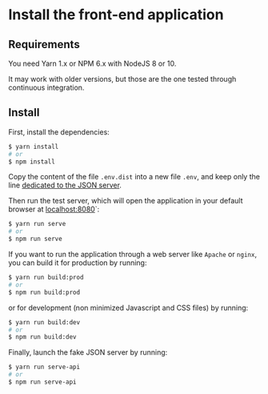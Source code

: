 # Install the front-end application

## Requirements

You need Yarn 1.x or NPM 6.x with NodeJS 8 or 10.

It may work with older versions, but those are the one tested through continuous integration.

## Install

First, install the dependencies:
```bash
$ yarn install
# or
$ npm install
```

Copy the content of the file `.env.dist` into a new file `.env`, and keep only the line [dedicated to the JSON server](https://github.com/damien-carcel/app-skeleton/blob/master/front/.env.dist#L4).

Then run the test server, which will open the application in your default browser at [localhost:8080](http://localhost:8080/)`:
```bash
$ yarn run serve
# or
$ npm run serve
```

If you want to run the application through a web server like `Apache` or `nginx`, you can build it for production by running:
```bash
$ yarn run build:prod
# or
$ npm run build:prod
```

or for development (non minimized Javascript and CSS files) by running:
```bash
$ yarn run build:dev
# or
$ npm run build:dev
```

Finally, launch the fake JSON server by running:
```bash
$ yarn run serve-api
# or
$ npm run serve-api
```
